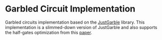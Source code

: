 # Garbled Circuit Implementation

Garbled circuits implementation based on the [JustGarble](https://github.com/irdan/justGarble)
library. This implementation is a slimmed-down version of JustGarble and also supports the
half-gates optimization from this [paper](https://eprint.iacr.org/2014/756).
